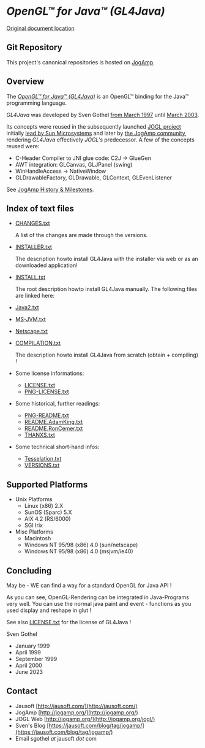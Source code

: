 # *OpenGL™ for Java™ (GL4Java)*

[Original document location](https://jogamp.org/cgit/gl4java.git/about/)

## Git Repository
This project's canonical repositories is hosted on [JogAmp](https://jogamp.org/cgit/gl4java.git/).

## Overview
The [*OpenGL™ for Java™ (GL4Java)*](https://jausoft.com/gl4java/docs/) is an OpenGL™ binding for the Java™ programming language.

*GL4Java* was developed by Sven Gothel [from March 1997](https://jausoft.com/gl4java/docs/overview/history.html) 
until [March 2003](https://jogamp.org/cgit/gl4java.git/log/).

Its concepts were reused in the subsequently launched [JOGL project](https://jogamp.org/jogl/www/)    
initially [lead by Sun Microsystems](https://jogamp.org/cgit/gl4java.git/about/#gluegen-joal-and-jogl-at-sun-microsystems) and later by [the JogAmp community](https://jogamp.org/),    
rendering *GL4Java* effectively *JOGL's* predecessor.  A few of the concepts reused were:
- C-Header Compiler to JNI glue code: C2J -> GlueGen
- AWT integration: GLCanvas, GLJPanel (swing)
- WinHandleAccess -> NativeWindow
- GLDrawableFactory, GLDrawable, GLContext, GLEvenListener

See [JogAmp History & Milestones](https://jogamp.org/cgit/gl4java.git/about/#jogamp-history--milestones).

## Index of text files
- [CHANGES.txt](./CHANGES.txt) 

    A list of the changes are made through the versions.

- [INSTALLER.txt](./INSTALLER.txt)

    The description howto install GL4Java with
    the installer via web or as an downloaded application!

- [INSTALL.txt](./INSTALL.txt)

    The root description howto install GL4Java manually.
    The following files are linked here:

- [Java2.txt](./Java2.txt)
- [MS-JVM.txt](./MS-JVM.txt)
- [Netscape.txt](./Netscape.txt)

- [COMPILATION.txt](./COMPILATION.txt)

    The description howto install GL4Java 
    from scratch (obtain + compiling) !
		
- Some license informations:
  - [LICENSE.txt](./LICENSE.txt)
  - [PNG-LICENSE.txt](./PNG-LICENSE.txt)

- Some historical, further readings:
  - [PNG-README.txt](./PNG-README.txt)
  - [README.AdamKing.txt](./README.AdamKing.txt)
  - [README.RonCemer.txt](./README.RonCemer.txt)
  - [THANXS.txt](./THANXS.txt)

- Some technical short-hand infos:
  - [Tesselation.txt](./Tesselation.txt)
  - [VERSIONS.txt](./VERSIONS.txt)

## Supported Platforms
- Unix Platforms
  - Linux (x86) 2.X
  - SunOS (Sparc) 5.X
  - AIX 4.2 (RS/6000)
  - SGI Irix
- Misc Platforms
  - Macintosh
  - Windows NT 95/98 (x86) 4.0 (sun/netscape)
  - Windows NT 95/98 (x86) 4.0 (msjvm/ie40)

## Concluding
May be - WE can find a way for a standard OpenGL for Java API !

As you can see, OpenGL-Rendering can be integrated in Java-Programs
very well. You can use the normal java paint and event - functions
as you used display and reshape in glut !
 
See also [LICENSE.txt](./LICENSE.txt) for the license of GL4Java !

Sven Gothel
- January 1999
- April 1999
- September 1999
- April 2000
- June 2023

## Contact
- Jausoft            [http://jausoft.com/](http://jausoft.com/)
- JogAmp             [http://jogamp.org/](http://jogamp.org/)
- JOGL Web           [http://jogamp.org/](http://jogamp.org/jogl/)
- Sven's Blog        [https://jausoft.com/blog/tag/jogamp/](https://jausoft.com/blog/tag/jogamp/)
- Email              sgothel _at_ jausoft _dot_ com

